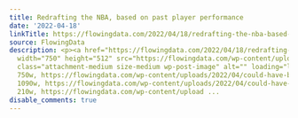 ```yaml
---
title: Redrafting the NBA, based on past player performance
date: '2022-04-18'
linkTitle: https://flowingdata.com/2022/04/18/redrafting-the-nba-based-on-past-player-performance/
source: FlowingData
description: <p><a href="https://flowingdata.com/2022/04/18/redrafting-the-nba-based-on-past-player-performance/"><img
  width="750" height="512" src="https://flowingdata.com/wp-content/uploads/2022/04/could-have-beens-750x512.png"
  class="attachment-medium size-medium wp-post-image" alt="" loading="lazy" srcset="https://flowingdata.com/wp-content/uploads/2022/04/could-have-beens-750x512.png
  750w, https://flowingdata.com/wp-content/uploads/2022/04/could-have-beens-1090x745.png
  1090w, https://flowingdata.com/wp-content/uploads/2022/04/could-have-beens-210x143.png
  210w, https://flowingdata.com/wp-content/upload ...
disable_comments: true
---
```

<p><a href="https://flowingdata.com/2022/04/18/redrafting-the-nba-based-on-past-player-performance/"><img width="750" height="512" src="https://flowingdata.com/wp-content/uploads/2022/04/could-have-beens-750x512.png" class="attachment-medium size-medium wp-post-image" alt="" loading="lazy" srcset="https://flowingdata.com/wp-content/uploads/2022/04/could-have-beens-750x512.png 750w, https://flowingdata.com/wp-content/uploads/2022/04/could-have-beens-1090x745.png 1090w, https://flowingdata.com/wp-content/uploads/2022/04/could-have-beens-210x143.png 210w, https://flowingdata.com/wp-content/upload ...
